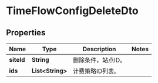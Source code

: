 
# TimeFlowConfigDeleteDto

## Properties
Name | Type | Description | Notes
------------ | ------------- | ------------- | -------------
**siteId** | **String** | 删除条件，站点ID。 | 
**ids** | **List&lt;String&gt;** | 计费策略ID列表。 | 



